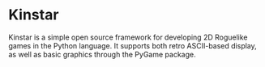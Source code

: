 # Kinstar

Kinstar is a simple open source framework for developing 2D Roguelike 
games in the Python language. It supports both retro ASCII-based display, 
as well as basic graphics through the PyGame package. 
